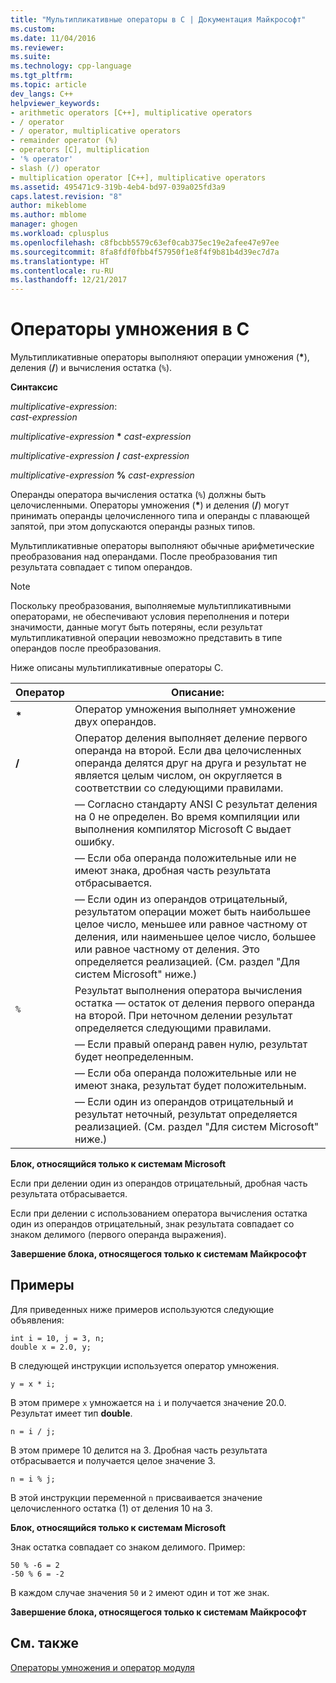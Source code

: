 ```yaml
---
title: "Мультипликативные операторы в C | Документация Майкрософт"
ms.custom: 
ms.date: 11/04/2016
ms.reviewer: 
ms.suite: 
ms.technology: cpp-language
ms.tgt_pltfrm: 
ms.topic: article
dev_langs: C++
helpviewer_keywords:
- arithmetic operators [C++], multiplicative operators
- / operator
- / operator, multiplicative operators
- remainder operator (%)
- operators [C], multiplication
- '% operator'
- slash (/) operator
- multiplication operator [C++], multiplicative operators
ms.assetid: 495471c9-319b-4eb4-bd97-039a025fd3a9
caps.latest.revision: "8"
author: mikeblome
ms.author: mblome
manager: ghogen
ms.workload: cplusplus
ms.openlocfilehash: c8fbcbb5579c63ef0cab375ec19e2afee47e97ee
ms.sourcegitcommit: 8fa8fdf0fbb4f57950f1e8f4f9b81b4d39ec7d7a
ms.translationtype: HT
ms.contentlocale: ru-RU
ms.lasthandoff: 12/21/2017
---
```

# <a name="c-multiplicative-operators"></a>Операторы умножения в C
Мультипликативные операторы выполняют операции умножения (**\***), деления (**/**) и вычисления остатка (`%`).  
  
 **Синтаксис**  
  
 *multiplicative-expression*:  
 *cast-expression*  
  
 *multiplicative-expression*  **\***  *cast-expression*  
  
 *multiplicative-expression*  **/**  *cast-expression*  
  
 *multiplicative-expression*  **%**  *cast-expression*  
  
 Операнды оператора вычисления остатка (`%`) должны быть целочисленными. Операторы умножения (**\***) и деления (**/**) могут принимать операнды целочисленного типа и операнды с плавающей запятой, при этом допускаются операнды разных типов.  
  
 Мультипликативные операторы выполняют обычные арифметические преобразования над операндами. После преобразования тип результата совпадает с типом операндов.  
  
> [!NOTE]
>  Поскольку преобразования, выполняемые мультипликативными операторами, не обеспечивают условия переполнения и потери значимости, данные могут быть потеряны, если результат мультипликативной операции невозможно представить в типе операндов после преобразования.  
  
 Ниже описаны мультипликативные операторы C.  
  
|Оператор|Описание:|  
|--------------|-----------------|  
|**\***|Оператор умножения выполняет умножение двух операндов.|  
|**/**|Оператор деления выполняет деление первого операнда на второй. Если два целочисленных операнда делятся друг на друга и результат не является целым числом, он округляется в соответствии со следующими правилами.|  
||— Согласно стандарту ANSI C результат деления на 0 не определен. Во время компиляции или выполнения компилятор Microsoft C выдает ошибку.|  
||— Если оба операнда положительные или не имеют знака, дробная часть результата отбрасывается.|  
||— Если один из операндов отрицательный, результатом операции может быть наибольшее целое число, меньшее или равное частному от деления, или наименьшее целое число, большее или равное частному от деления. Это определяется реализацией. (См. раздел "Для систем Microsoft" ниже.)|  
|`%`|Результат выполнения оператора вычисления остатка — остаток от деления первого операнда на второй. При неточном делении результат определяется следующими правилами.|  
||— Если правый операнд равен нулю, результат будет неопределенным.|  
||— Если оба операнда положительные или не имеют знака, результат будет положительным.|  
||— Если один из операндов отрицательный и результат неточный, результат определяется реализацией. (См. раздел "Для систем Microsoft" ниже.)|  
  
 **Блок, относящийся только к системам Microsoft**  
  
 Если при делении один из операндов отрицательный, дробная часть результата отбрасывается.  
  
 Если при делении с использованием оператора вычисления остатка один из операндов отрицательный, знак результата совпадает со знаком делимого (первого операнда выражения).  
  
 **Завершение блока, относящегося только к системам Майкрософт**  
  
## <a name="examples"></a>Примеры  
 Для приведенных ниже примеров используются следующие объявления:  
  
```  
int i = 10, j = 3, n;  
double x = 2.0, y;  
```  
  
 В следующей инструкции используется оператор умножения.  
  
```  
y = x * i;  
```  
  
 В этом примере `x` умножается на `i` и получается значение 20.0. Результат имеет тип **double**.  
  
```  
n = i / j;  
```  
  
 В этом примере 10 делится на 3. Дробная часть результата отбрасывается и получается целое значение 3.  
  
```  
n = i % j;  
```  
  
 В этой инструкции переменной `n` присваивается значение целочисленного остатка (1) от деления 10 на 3.  
  
 **Блок, относящийся только к системам Microsoft**  
  
 Знак остатка совпадает со знаком делимого. Пример:  
  
```  
50 % -6 = 2  
-50 % 6 = -2  
```  
  
 В каждом случае значения `50` и `2` имеют один и тот же знак.  
  
 **Завершение блока, относящегося только к системам Майкрософт**  
  
## <a name="see-also"></a>См. также  
 [Операторы умножения и оператор модуля](../cpp/multiplicative-operators-and-the-modulus-operator.md)